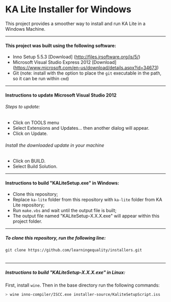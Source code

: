 KA Lite Installer for Windows
==========

This project provides a smoother way to install and run KA Lite in a Windows Machine.

---
#### This project was built using the following software:
* Inno Setup 5.5.3 [Download] (http://files.jrsoftware.org/is/5/)
* Microsoft Visual Studio Express 2012 [Download] (https://www.microsoft.com/en-us/download/details.aspx?id=34673)
* Git (note: install with the option to place the `git` executable in the path, so it can be run within `cmd`)

---
#### Instructions to update Microsoft Visual Studio 2012
###### Steps to update:
* Click on TOOLS menu
* Select Extensions and Updates... then another dialog will appear.
* Click on Update.

###### Install the downloaded update in your machine
* Click on BUILD.
* Select Build Solution.

---
#### Instructions to build "KALiteSetup.exe" in Windows:
* Clone this repository;
* Replace `ka-lite` folder from this repository with `ka-lite` folder from KA Lite repository;
* Run `make.vbs` and wait until the output file is built;
* The output file named "KALiteSetup-X.X.X.exe" will appear within this project folder.

---
##### To clone this repository, run the following line:
    git clone https://github.com/learningequality/installers.git
######

---
##### Instructions to build "KALiteSetup-X.X.X.exe" in Linux:
First, install `wine`. Then in the base directory run the following commands:
```bash
> wine inno-compiler/ISCC.exe installer-source/KaliteSetupScript.iss
```
